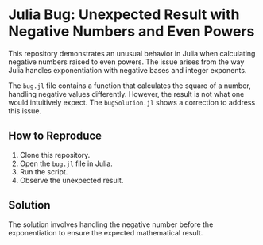 # Julia Bug: Unexpected Result with Negative Numbers and Even Powers

This repository demonstrates an unusual behavior in Julia when calculating negative numbers raised to even powers. The issue arises from the way Julia handles exponentiation with negative bases and integer exponents. 

The `bug.jl` file contains a function that calculates the square of a number, handling negative values differently.  However, the result is not what one would intuitively expect. The `bugSolution.jl` shows a correction to address this issue.

## How to Reproduce

1. Clone this repository.
2. Open the `bug.jl` file in Julia.
3. Run the script.
4. Observe the unexpected result. 

## Solution

The solution involves handling the negative number before the exponentiation to ensure the expected mathematical result.